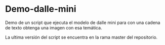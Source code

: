 # Demo-dalle-mini
Demo de un script que ejecuta el modelo de dalle mini para con una cadena de texto obtenga una imagen con esa temática.

La ultima versión del script se encuentra en la rama master del repositorio.
